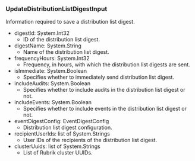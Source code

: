 ### UpdateDistributionListDigestInput
Information required to save a distribution list digest.

- digestId: System.Int32
  - ID of the distribution list digest.
- digestName: System.String
  - Name of the distribution list digest.
- frequencyHours: System.Int32
  - Frequency, in hours, with which the distribution list digests are sent.
- isImmediate: System.Boolean
  - Specifies whether to immediately send distribution list digest.
- includeAudits: System.Boolean
  - Specifies whether to include audits in the distribution list digest or not.
- includeEvents: System.Boolean
  - Specifies whether to include events in the distribution list digest or not.
- eventDigestConfig: EventDigestConfig
  - Distribution list digest configuration.
- recipientUserIds: list of System.Strings
  - User IDs of the recipients of the distribution list digest.
- clusterUuids: list of System.Strings
  - List of Rubrik cluster UUIDs.
